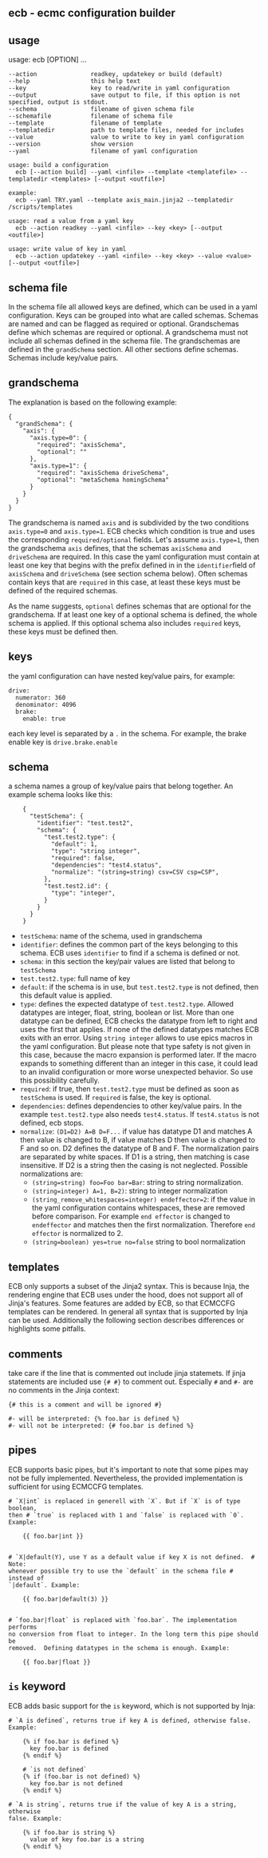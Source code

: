 ecb - ecmc configuration builder
--------------------------------

usage
-----

usage: ecb [OPTION] ...

    --action               readkey, updatekey or build (default)
    --help                 this help text
    --key                  key to read/write in yaml configuration
    --output               save output to file, if this option is not specified, output is stdout. 
    --schema               filename of given schema file
    --schemafile           filename of schema file
    --template             filename of template 
    --templatedir          path to template files, needed for includes
    --value                value to write to key in yaml configuration
    --version              show version
    --yaml                 filename of yaml configuration

    usage: build a configuration
      ecb [--action build] --yaml <infile> --template <templatefile> --templatedir <templates> [--output <outfile>]
    
    example:
      ecb --yaml TRY.yaml --template axis_main.jinja2 --templatedir /scripts/templates
    
    usage: read a value from a yaml key
      ecb --action readkey --yaml <infile> --key <key> [--output <outfile>]
    
    usage: write value of key in yaml
      ecb --action updatekey --yaml <infile> --key <key> --value <value> [--output <outfile>]


schema file
-----------
In the schema file all allowed keys are defined, which can be used in a yaml
configuration. Keys can be grouped into what are called schemas. Schemas are named
and can be flagged as required or optional.  Grandschemas define which schemas
are required or optional. A grandschema must not include all schemas defined
in the schema file. The grandschemas are defined in the `grandSchema` section. 
All other sections define schemas. Schemas include key/value pairs.

## grandschema
The explanation is based on the following example:

    {
      "grandSchema": {
        "axis": {
          "axis.type=0": {
            "required": "axisSchema",
            "optional": ""
          },
          "axis.type=1": {
            "required": "axisSchema driveSchema",
            "optional": "metaSchema homingSchema"
          }
        }
      }
    }

The grandschema is named `axis` and is subdivided by the two conditions
`axis.type=0` and `axis.type=1`. ECB checks which condition is true and uses
the corresponding `required/optional` fields.  Let's assume `axis.type=1`, then
the grandschema `axis` defines, that the schemas `axisSchema` and `driveSchema`
are required. In this case the yaml configuration must contain at least one key
that begins with the prefix defined in in the `identifier`field of `axisSchema`
and `driveSchema` (see section schema below). Often schemas contain keys 
that are `required` in this case, at least these keys must be defined of the 
required schemas.

As the name suggests, `optional` defines schemas that are optional for the
grandschema. If at least one key of a optional schema is defined, the whole
schema is applied. If this optional schema also includes `required` keys, these
keys must be defined then. 

## keys
the yaml configuration can have nested key/value pairs, for example:

    drive:
      numerator: 360
      denominator: 4096
      brake:
        enable: true

each key level is separated by a `.` in the schema. For example, the brake
enable key is `drive.brake.enable`


## schema
a schema names a group of key/value pairs that belong together. An example
schema looks like this:

        {
          "testSchema": {
            "identifier": "test.test2",
            "schema": {
              "test.test2.type": {
                "default": 1,
                "type": "string integer",
                "required": false,
                "dependencies": "test4.status",
                "normalize": "(string=string) csv=CSV csp=CSP",
              },
              "test.test2.id": {
                "type": "integer",
              }
            }
          }
        }


- `testSchema`: name of the schema, used in grandschema
- `identifier`: defines the common part of the keys belonging to this schema.
  ECB uses `identifier` to find if a schema is defined or not.
- `schema`: in this section the key/pair values are listed that belong to
  `testSchema`
- `test.test2.type`: full name of key
- `default`: if the schema is in use, but `test.test2.type` is not defined,
  then this default value is applied. 
- `type`: defines the expected datatype of `test.test2.type`. Allowed datatypes
  are integer, float, string, boolean or list. More than one datatype can be
  defined, ECB checks the datatype from left to right and uses the first that
  applies. If none of the defined datatypes matches ECB exits with an error.
  Using `string integer` allows to use epics macros in the yaml configuration.
  But please note that type safety is not given in this case, because the macro
  expansion is performed later. If the macro expands to something different
  than an integer in this case, it could lead to an invalid configuration or
  more worse unexpected behavior. So use this possibility carefully. 
- `required`: if true, then `test.test2.type` must be defined as soon as
  `testSchema` is used. If `required` is false, the key is optional.
- `dependencies`: defines dependencies to other key/value pairs. In the example
  `test.test2.type` also needs `test4.status`. If `test4.status` is not
  defined, ecb stops.
- `normalize`: `(D1=D2) A=B D=F...` if value has datatype D1 and matches A then
  value is changed to B, if value matches D then value is changed to F and so
  on. D2 defines the datatype of B and F. The normalization pairs are separated
  by white spaces. If D1 is a string, then matching is case insensitive. If D2
  is a string then the casing is not neglected. Possible normalizations are:
    - `(string=string) foo=Foo bar=Bar`: string to string normalization. 
    - `(string=integer) A=1, B=2)`: string to integer normalization
    - `(string_remove_whitespaces=integer) endeffector=2`: if the value in the
      yaml configuration contains whitespaces, these are removed before
      comparison.  For example `end effector` is changed to `endeffector` and
      matches then the first normalization. Therefore `end effector` is
      normalized to 2.
    - `(string=boolean) yes=true no=false` string to bool normalization


templates
---------

ECB only supports a subset of the Jinja2 syntax. This is because Inja, the
rendering engine that ECB uses under the hood, does not support all of Jinja's
features. Some features are added by ECB, so that ECMCCFG templates can be
rendered. In general all syntax that is supported by Inja can be used.
Additionally the following section describes differences or highlights some
pitfalls.

## comments
take care if the line that is commented out include jinja statemets. If jinja
statements are included use `{# #}` to comment out. Especially `#` and `#-` are
no comments in the Jinja context:

    {# this is a comment and will be ignored #}

    #- will be interpreted: {% foo.bar is defined %}
    #- will not be interpreted: {# foo.bar is defined %}


## pipes
ECB supports basic pipes, but it's important to note that some pipes may not be
fully implemented. Nevertheless, the provided implementation is sufficient for
using ECMCCFG templates.


    # `X|int` is replaced in generell with `X`. But if `X` is of type boolean,
    then # `true` is replaced with 1 and `false` is replaced with `0`. Example:

        {{ foo.bar|int }}


    # `X|default(Y), use Y as a default value if key X is not defined.  # Note:
    whenever possible try to use the `default` in the schema file # instead of
    `|default`. Example:

        {{ foo.bar|default(3) }} 


    # `foo.bar|float` is replaced with `foo.bar`. The implementation performs
    no conversion from float to integer. In the long term this pipe should be
    removed.  Defining datatypes in the schema is enough. Example:

        {{ foo.bar|float }}


## `is` keyword
ECB adds basic support for the `is` keyword, which is not supported by Inja:

    # `A is defined`, returns true if key A is defined, otherwise false. Example:

        {% if foo.bar is defined %}
          key foo.bar is defined
        {% endif %}
  
        # `is not defined`
        {% if (foo.bar is not defined) %}
          key foo.bar is not defined
        {% endif %}

    # `A is string`, returns true if the value of key A is a string, otherwise
    false. Example:

        {% if foo.bar is string %}
          value of key foo.bar is a string
        {% endif %}
